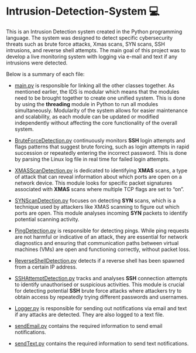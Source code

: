 # Intrusion-Detection-System 💻

This is an Intrusion Detection system created in the Python programming language. The system was designed to detect specific cybersecurity threats such as brute force attacks, Xmas scans, SYN scans, SSH intrusions, and reverse shell attempts. The main goal of this project was to develop a live monitoring system with logging via e-mail and text if any intrusions were detected.

Below is a summary of each file:

* [main.py](https://github.com/SHussain84/Intrusion-Detection-System/blob/main/main.py) is responsible for linking all the other classes together. As mentioned earlier, the IDS is modular which means that the modules need to be brought together to create one unified system. This is done by using the __threading__ module in Python to run all modules simultaneously. Modularity of the system allows for easier maintenance and scalability, as each module can be updated or modified independently without affecting the core functionality of the overall system.

* [BruteForceDetection.py](https://github.com/SHussain84/Intrusion-Detection-System/blob/main/BruteForceDetection.py) continuously monitors __SSH__ login attempts and flags patterns that suggest brute forcing, such as login attempts in rapid succession or repeatedly entering the incorrect password. This is done by parsing the Linux log file in real time for failed login attempts.

* [XMASScanDetection.py](https://github.com/SHussain84/Intrusion-Detection-System/blob/main/XMASScanDetection.py) is dedicated to identifying __XMAS__ scans, a type of attack that can reveal information about which ports are open on a network device. This module looks for specific packet signatures associated with __XMAS__ scans where multiple TCP flags are set to “on”. 

* [SYNScanDetection.py](https://github.com/SHussain84/Intrusion-Detection-System/blob/main/SYNScanDetection.py) focuses on detecting __SYN__ scans, which is a technique used by attackers like XMAS scanning to figure out which ports are open. This module analyses incoming __SYN__ packets to identify potential scanning activity.

* [PingDetection.py](https://github.com/SHussain84/Intrusion-Detection-System/blob/main/PingDetection.py) is responsible for detecting pings. While ping requests are not harmful or indicative of an attack, they are essential for network diagnostics and ensuring that communication paths between virtual machines (VMs) are open and functioning correctly, without packet loss.

* [ReverseShellDetection.py](https://github.com/SHussain84/Intrusion-Detection-System/blob/main/ReverseShellDetection.py) detects if a reverse shell has been spawned from a certain IP address.

* [SSHAttemptDetection.py](https://github.com/SHussain84/Intrusion-Detection-System/blob/main/SSHAttemptDetection.py) tracks and analyses __SSH__ connection attempts to identify unauthorised or suspicious activities. This module is crucial for detecting potential __SSH__ brute force attacks where attackers try to obtain access by repeatedly trying different passwords and usernames.

* [Logger.py](https://github.com/SHussain84/Intrusion-Detection-System/blob/main/Logger.py) is responsible for sending out notifications via email and text if any attacks are detected. They are also logged to a text file.

* [sendEmail.py](https://github.com/SHussain84/Intrusion-Detection-System/blob/main/sendEmail.py) contains the required information to send email notifications.

* [sendText.py](https://github.com/SHussain84/Intrusion-Detection-System/blob/main/sendText.py) contains the required information to send text notifications.


